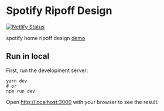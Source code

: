 # Spotify Ripoff Design

[![Netlify Status](https://api.netlify.com/api/v1/badges/3cb3c05e-7322-40a9-9140-6f5eb7b36e2a/deploy-status)](https://app.netlify.com/sites/elastic-babbage-2c2969/deploys)

spotify home ripoff design [demo](https://elastic-babbage-2c2969.netlify.app/landing)

## Run in local

First, run the development server: 
```
yarn dev
# or 
npm run dev
```

Open [http://localhost:3000](http://localhost:3000) with your browser to see the result.



